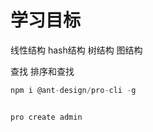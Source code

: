 
# 学习目标

线性结构
hash结构
树结构
图结构

查找
排序和查找


```jsx
npm i @ant-design/pro-cli -g


pro create admin


```